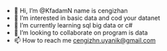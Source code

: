 - 👋 Hi, I’m @KfadamN name is cengizhan
- 👀 I’m interested in basic data and cod your datanet  
- 🌱 I’m currently learning sql big data or c#
- 💞️ I’m looking to collaborate on program is data 
- 📫 How to reach me cengizhn.uyanik@gmail.com

<!---
KfadamN/KfadamN is a ✨ special ✨ repository because its `README.md` (this file) appears on your GitHub profile.
You can click the Preview link to take a look at your changes.
--->
